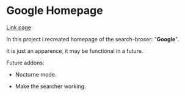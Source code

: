 # Google Homepage
[Link page](https://vlunaklick.github.io/google-homepage/)

In this project i recreated homepage of the search-broser: "**Google**".

It is just an apparence, it may be functional in a future.

Future addons: 

   * Nocturne mode.

   * Make the searcher working.
